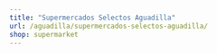 ```yaml
---
title: "Supermercados Selectos Aguadilla"
url: /aguadilla/supermercados-selectos-aguadilla/
shop: supermarket
---
```

